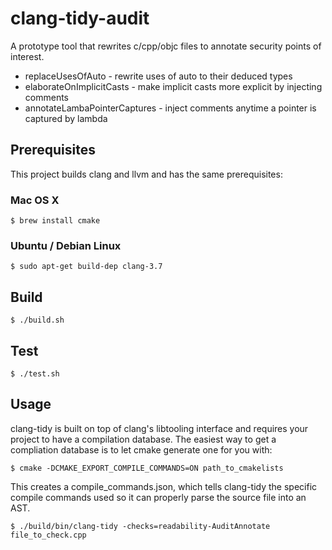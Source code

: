 # clang-tidy-audit

A prototype tool that rewrites c/cpp/objc files to annotate security points of interest.

 * replaceUsesOfAuto - rewrite uses of auto to their deduced types
 * elaborateOnImplicitCasts - make implicit casts more explicit by injecting comments
 * annotateLambaPointerCaptures - inject comments anytime a pointer is captured by lambda 

## Prerequisites

This project builds clang and llvm and has the same prerequisites:

### Mac OS X
```
$ brew install cmake
```

### Ubuntu / Debian Linux
```
$ sudo apt-get build-dep clang-3.7
```

## Build

```
$ ./build.sh
```

## Test

```
$ ./test.sh
```

## Usage

clang-tidy is built on top of clang's libtooling interface and requires your project to have a compilation database. The easiest way to get a compliation database is to let cmake generate one for you with:
```
$ cmake -DCMAKE_EXPORT_COMPILE_COMMANDS=ON path_to_cmakelists
```

This creates a compile\_commands.json, which tells clang-tidy the specific compile commands used so it can properly parse the source file into an AST.

```
$ ./build/bin/clang-tidy -checks=readability-AuditAnnotate file_to_check.cpp
```
